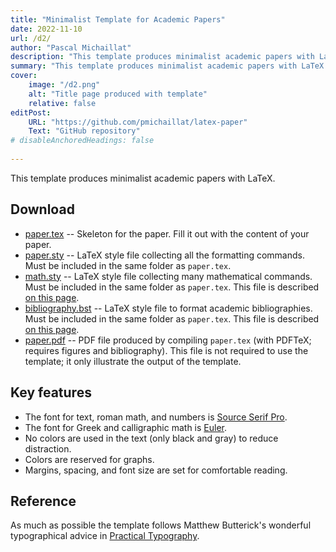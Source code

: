 ```yaml
---
title: "Minimalist Template for Academic Papers" 
date: 2022-11-10
url: /d2/
author: "Pascal Michaillat"
description: "This template produces minimalist academic papers with LaTeX." 
summary: "This template produces minimalist academic papers with LaTeX." 
cover:
    image: "/d2.png"
    alt: "Title page produced with template"
    relative: false
editPost:
    URL: "https://github.com/pmichaillat/latex-paper"
    Text: "GitHub repository"
# disableAnchoredHeadings: false
 
---
```


This template produces minimalist academic papers with LaTeX.
 <!-- [This newsletter post](https://pmichaillat.substack.com/p/a-minimalist-template-for-academic) explains the design choices made in the template. -->

## Download

- [paper.tex](/paper.tex) --  Skeleton for the paper. Fill it out with the content of your paper.
- [paper.sty](/paper.sty) --  LaTeX style file collecting all the formatting commands. Must be included in the same folder as `paper.tex`.
- [math.sty](/math.sty) -- LaTeX style file collecting many mathematical commands. Must be included in the same folder as `paper.tex`. This file is described [on this page](/d3/). 
- [bibliography.bst](/bibliography.bst) -- LaTeX style file to format academic bibliographies. Must be included in the same folder as `paper.tex`. This file is described [on this page](/d4/). 
- [paper.pdf](/paper.pdf) -- PDF file produced by compiling `paper.tex` (with PDFTeX; requires figures and bibliography). This file is not required to use the template; it only illustrate the output of the template. 

<!-- ## and how to use them

- `presentation.tex` –  Skeleton of the presentation. Fill it out with the content of your presentation.
- `presentation.sty` –  LaTeX style file collecting all the formatting commands. Must be included in the same folder as `presentation.tex`.
- `math.sty` – LaTeX style file collecting many mathematical commands. Must be included in the same folder as `presentation.tex`. This file is hosted and described [in this GitHub repository](https://github.com/pmichaillat/latex-math). 
- `figures.pdf` – PDF file with all the figures included in the presentation. Replace the figures with your own figures---one per page. An easy way to do that is to create a Keynote or Powerpoint presentation; insert each figure as a slide background; and save the resulting presentation as PDF. With this method, all the figures have the exact same size. It is also possible to use Keynote or Powerpoint to annotate easily the figures created with an external software (Matlab, R, and so on).
- `presentation.pdf` – PDF file produced by compiling `presentation.tex` (with PDFTeX). This file is not required to use the template; it only illustrate the output of the template. -->

## Key features

- The font for text, roman math, and numbers is [Source Serif Pro](https://fonts.google.com/specimen/Source+Serif+Pro).
- The font for Greek and calligraphic math is [Euler](http://luc.devroye.org/fonts-26139.html).
- No colors are used in the text (only black and gray) to reduce distraction.
- Colors are reserved for graphs.
- Margins, spacing, and font size are set for comfortable reading.

## Reference

As much as possible the template follows Matthew Butterick's wonderful typographical advice in [Practical Typography](https://practicaltypography.com).
